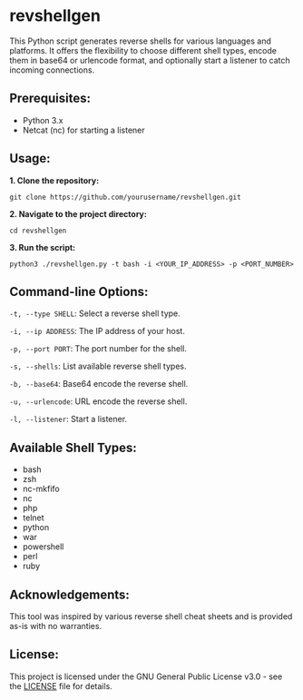 # revshellgen

This Python script generates reverse shells for various languages and platforms. It offers the flexibility to choose different shell types, encode them in base64 or urlencode format, and optionally start a listener to catch incoming connections.

## Prerequisites:

- Python 3.x
- Netcat (nc) for starting a listener

## Usage:

**1. Clone the repository:**

```shell
git clone https://github.com/yourusername/revshellgen.git
```

**2. Navigate to the project directory:**

```shell
cd revshellgen
```

**3. Run the script:**

```shell
python3 ./revshellgen.py -t bash -i <YOUR_IP_ADDRESS> -p <PORT_NUMBER>
```

## Command-line Options:

`-t, --type SHELL`: Select a reverse shell type.

`-i, --ip ADDRESS`: The IP address of your host.

`-p, --port PORT`: The port number for the shell.

`-s, --shells`: List available reverse shell types.

`-b, --base64`: Base64 encode the reverse shell.

`-u, --urlencode`: URL encode the reverse shell.

`-l, --listener`: Start a listener.

## Available Shell Types:

- bash
- zsh
- nc-mkfifo
- nc
- php
- telnet
- python
- war
- powershell
- perl
- ruby

## Acknowledgements:

This tool was inspired by various reverse shell cheat sheets and is provided as-is with no warranties.

## License:

This project is licensed under the GNU General Public License v3.0 - see the [LICENSE](https://github.com/dw0rsec/revshellgen/blob/main/LICENSE) file for details.
